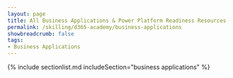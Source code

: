 ```yaml
---
layout: page
title: All Business Applications & Power Platform Readiness Resources
permalink: /skilling/d365-academy/business-applications
showbreadcrumb: false
tags:
- Business Applications
---
```


{% include sectionlist.md
    includeSection="business applications"
%}